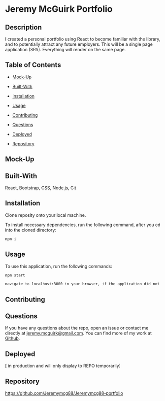 # Jeremy McGuirk Portfolio

## Description

I created a personal portfolio using React to become familiar with the library, and to potentially attract any future employers. This will be a single page application (SPA). Everything will render on the same page. 


## Table of Contents

* [Mock-Up](#mock-up)

* [Built-With](#built-with)

* [Installation](#installation)

* [Usage](#usage)

* [Contributing](#contributing)

* [Questions](#questions)

* [Deployed](#deployed)

* [Repository](#repository)


## Mock-Up

## Built-With

React, Bootstrap, CSS, Node.js, Git


## Installation

Clone reposity onto your local machine.

To install necessary dependencies, run the following command, after you cd into the cloned directory:
```md
npm i
```

## Usage

To use this application, run the following commands:
```md
npm start

navigate to localhost:3000 in your browser, if the application did not launch automatically
```

## Contributing

## Questions

If you have any questions about the repo, open an issue or contact me directly at jeremy.mcguirk@gmail.com. You can find more of my work at [Github](https://github.com/Jeremymcg88).


## Deployed
[ in production and will only display to REPO temporarily]
## Repository

https://github.com/Jeremymcg88/Jeremymcg88-portfolio